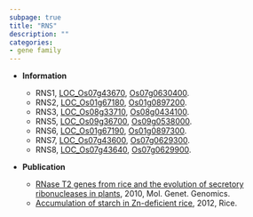 ```yaml
---
subpage: true
title: "RNS"
description: ""
categories:
- gene family
---
```


* **Information**  
    + RNS1, [LOC_Os07g43670](http://rice.plantbiology.msu.edu/cgi-bin/ORF_infopage.cgi?orf=LOC_Os07g43670), [Os07g0630400](http://rapdb.dna.affrc.go.jp/viewer/gbrowse_details/irgsp1?name=Os07g0630400).
    + RNS2, [LOC_Os01g67180](http://rice.plantbiology.msu.edu/cgi-bin/ORF_infopage.cgi?orf=LOC_Os01g67180), [Os01g0897200](http://rapdb.dna.affrc.go.jp/viewer/gbrowse_details/irgsp1?name=Os01g0897200).
    + RNS3, [LOC_Os08g33710](http://rice.plantbiology.msu.edu/cgi-bin/ORF_infopage.cgi?orf=LOC_Os08g33710), [Os08g0434100](http://rapdb.dna.affrc.go.jp/viewer/gbrowse_details/irgsp1?name=Os08g0434100).
    + RNS5, [LOC_Os09g36700](http://rice.plantbiology.msu.edu/cgi-bin/ORF_infopage.cgi?orf=LOC_Os09g36700), [Os09g0538000](http://rapdb.dna.affrc.go.jp/viewer/gbrowse_details/irgsp1?name=Os09g0538000).
    + RNS6, [LOC_Os01g67190](http://rice.plantbiology.msu.edu/cgi-bin/ORF_infopage.cgi?orf=LOC_Os01g67190), [Os01g0897300](http://rapdb.dna.affrc.go.jp/viewer/gbrowse_details/irgsp1?name=Os01g0897300).
    + RNS7, [LOC_Os07g43600](http://rice.plantbiology.msu.edu/cgi-bin/ORF_infopage.cgi?orf=LOC_Os07g43600), [Os07g0629300](http://rapdb.dna.affrc.go.jp/viewer/gbrowse_details/irgsp1?name=Os07g0629300).
    + RNS8, [LOC_Os07g43640](http://rice.plantbiology.msu.edu/cgi-bin/ORF_infopage.cgi?orf=LOC_Os07g43640), [Os07g0629900](http://rapdb.dna.affrc.go.jp/viewer/gbrowse_details/irgsp1?name=Os07g0629900).

* **Publication**  
    + [RNase T2 genes from rice and the evolution of secretory ribonucleases in plants](http://www.ncbi.nlm.nih.gov/pubmed?term=RNase+T2+genes+from+rice+and+the+evolution+of+secretory+ribonucleases+in+plants%5BTitle%5D), 2010, Mol. Genet. Genomics.
    + [Accumulation of starch in Zn-deficient rice](http://www.ncbi.nlm.nih.gov/pubmed?term=Accumulation+of+starch+in+Zn-deficient+rice%5BTitle%5D), 2012, Rice.


